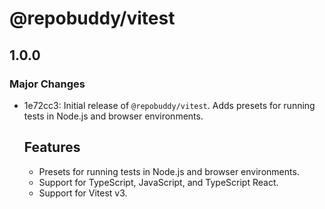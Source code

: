 # @repobuddy/vitest

## 1.0.0

### Major Changes

- 1e72cc3: Initial release of `@repobuddy/vitest`.
  Adds presets for running tests in Node.js and browser environments.

  ## Features

  - Presets for running tests in Node.js and browser environments.
  - Support for TypeScript, JavaScript, and TypeScript React.
  - Support for Vitest v3.
